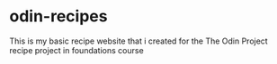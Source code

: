 # odin-recipes

This is my basic recipe website that i created for the The Odin Project recipe project in foundations course
